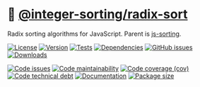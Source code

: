 :oden:
[@integer-sorting/radix-sort](https://integer-sorting.github.io/radix-sort)
==

Radix sorting algorithms for JavaScript.
Parent is [js-sorting](https://github.com/make-github-pseudonymous-again/js-sorting).

[![License](https://img.shields.io/github/license/integer-sorting/radix-sort.svg)](https://raw.githubusercontent.com/integer-sorting/radix-sort/main/LICENSE)
[![Version](https://img.shields.io/npm/v/@integer-sorting/radix-sort.svg)](https://www.npmjs.org/package/@integer-sorting/radix-sort)
[![Tests](https://img.shields.io/github/workflow/status/integer-sorting/radix-sort/ci:cover?event=push&label=tests)](https://github.com/integer-sorting/radix-sort/actions/workflows/ci:cover.yml?query=branch:main)
[![Dependencies](https://img.shields.io/librariesio/github/integer-sorting/radix-sort.svg)](https://github.com/integer-sorting/radix-sort/network/dependencies)
[![GitHub issues](https://img.shields.io/github/issues/integer-sorting/radix-sort.svg)](https://github.com/integer-sorting/radix-sort/issues)
[![Downloads](https://img.shields.io/npm/dm/@integer-sorting/radix-sort.svg)](https://www.npmjs.org/package/@integer-sorting/radix-sort)

[![Code issues](https://img.shields.io/codeclimate/issues/integer-sorting/radix-sort.svg)](https://codeclimate.com/github/integer-sorting/radix-sort/issues)
[![Code maintainability](https://img.shields.io/codeclimate/maintainability/integer-sorting/radix-sort.svg)](https://codeclimate.com/github/integer-sorting/radix-sort/trends/churn)
[![Code coverage (cov)](https://img.shields.io/codecov/c/gh/integer-sorting/radix-sort/main.svg)](https://codecov.io/gh/integer-sorting/radix-sort)
[![Code technical debt](https://img.shields.io/codeclimate/tech-debt/integer-sorting/radix-sort.svg)](https://codeclimate.com/github/integer-sorting/radix-sort/trends/technical_debt)
[![Documentation](https://integer-sorting.github.io/radix-sort/badge.svg)](https://integer-sorting.github.io/radix-sort/source.html)
[![Package size](https://img.shields.io/bundlephobia/minzip/@integer-sorting/radix-sort)](https://bundlephobia.com/result?p=@integer-sorting/radix-sort)
